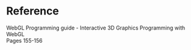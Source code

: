 # Reference
WebGL Programming guide - Interactive 3D Graphics Programming with WebGL  
Pages 155-156
